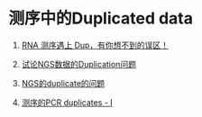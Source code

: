 # 测序中的Duplicated data

1. [RNA 测序遇上 Dup，有你想不到的误区！](http://www.bio360.net/article/156332)

2. [试论NGS数据的Duplication问题](http://www.biotrainee.com/thread-1382-1-1.html)

3. [NGS的duplicate的问题](https://www.cnblogs.com/wangprince2017/p/9796314.html)

4. [测序的PCR duplicates - I](https://www.jianshu.com/p/73483070379b)




